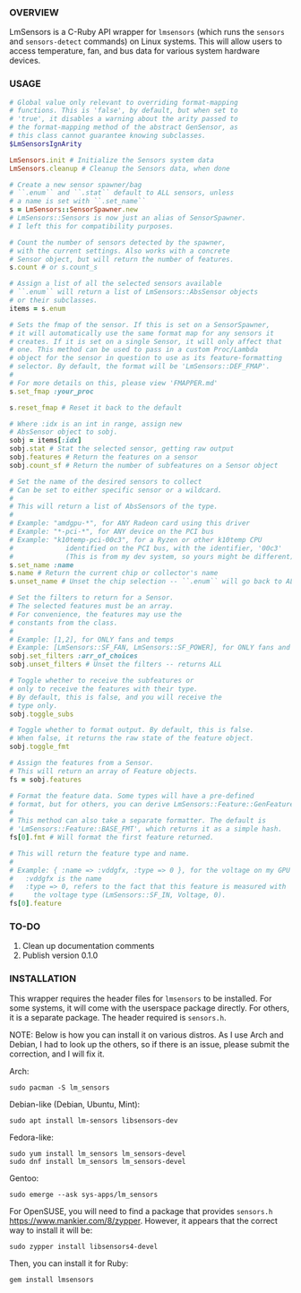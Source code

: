 ### OVERVIEW ###
LmSensors is a C-Ruby API wrapper for ``lmsensors`` (which runs the ``sensors`` and ``sensors-detect`` commands) on Linux systems. This will allow users to access temperature, fan, and bus data for various system hardware devices.

### USAGE ###
```ruby
# Global value only relevant to overriding format-mapping
# functions. This is 'false', by default, but when set to
# 'true', it disables a warning about the arity passed to
# the format-mapping method of the abstract GenSensor, as
# this class cannot guarantee knowing subclasses.
$LmSensorsIgnArity

LmSensors.init # Initialize the Sensors system data
LmSensors.cleanup # Cleanup the Sensors data, when done

# Create a new sensor spawner/bag
# ``.enum`` and ``.stat`` default to ALL sensors, unless
# a name is set with ``.set_name``
s = LmSensors::SensorSpawner.new
# LmSensors::Sensors is now just an alias of SensorSpawner.
# I left this for compatibility purposes.

# Count the number of sensors detected by the spawner,
# with the current settings. Also works with a concrete
# Sensor object, but will return the number of features.
s.count # or s.count_s

# Assign a list of all the selected sensors available
# ``.enum`` will return a list of LmSensors::AbsSensor objects
# or their subclasses.
items = s.enum

# Sets the fmap of the sensor. If this is set on a SensorSpawner,
# it will automatically use the same format map for any sensors it
# creates. If it is set on a single Sensor, it will only affect that
# one. This method can be used to pass in a custom Proc/Lambda
# object for the sensor in question to use as its feature-formatting
# selector. By default, the format will be 'LmSensors::DEF_FMAP'.
# 
# For more details on this, please view 'FMAPPER.md'
s.set_fmap :your_proc

s.reset_fmap # Reset it back to the default

# Where :idx is an int in range, assign new
# AbsSensor object to sobj.
sobj = items[:idx] 
sobj.stat # Stat the selected sensor, getting raw output
sobj.features # Return the features on a sensor
sobj.count_sf # Return the number of subfeatures on a Sensor object

# Set the name of the desired sensors to collect
# Can be set to either specific sensor or a wildcard.
# 
# This will return a list of AbsSensors of the type.
# 
# Example: "amdgpu-*", for ANY Radeon card using this driver
# Example: "*-pci-*", for ANY device on the PCI bus
# Example: "k10temp-pci-00c3", for a Ryzen or other k10temp CPU
#             identified on the PCI bus, with the identifier, '00c3'
#             (This is from my dev system, so yours might be different)
s.set_name :name
s.name # Return the current chip or collector's name
s.unset_name # Unset the chip selection -- ``.enum`` will go back to ALL chips

# Set the filters to return for a Sensor.
# The selected features must be an array.
# For convenience, the features may use the
# constants from the class.
# 
# Example: [1,2], for ONLY fans and temps
# Example: [LmSensors::SF_FAN, LmSensors::SF_POWER], for ONLY fans and power
sobj.set_filters :arr_of_choices
sobj.unset_filters # Unset the filters -- returns ALL

# Toggle whether to receive the subfeatures or
# only to receive the features with their type.
# By default, this is false, and you will receive the
# type only.
sobj.toggle_subs

# Toggle whether to format output. By default, this is false.
# When false, it returns the raw state of the feature object.
sobj.toggle_fmt

# Assign the features from a Sensor.
# This will return an array of Feature objects.
fs = sobj.features

# Format the feature data. Some types will have a pre-defined
# format, but for others, you can derive LmSensors::Feature::GenFeature.
# 
# This method can also take a separate formatter. The default is
# 'LmSensors::Feature::BASE_FMT', which returns it as a simple hash.
fs[0].fmt # Will format the first feature returned.

# This will return the feature type and name.
# 
# Example: { :name => :vddgfx, :type => 0 }, for the voltage on my GPU
#   :vddgfx is the name
#   :type => 0, refers to the fact that this feature is measured with
#     the voltage type (LmSensors::SF_IN, Voltage, 0).
fs[0].feature
```

### TO-DO ###
1) Clean up documentation comments
1) Publish version 0.1.0

### INSTALLATION ###
This wrapper requires the header files for ``lmsensors`` to be installed. For some systems, it will come with the userspace package directly. For others, it is a separate package. The header required is ``sensors.h``.

NOTE: Below is how you can install it on various distros. As I use Arch and Debian, I had to look up the others, so if there is an issue, please submit the correction, and I will fix it.

Arch:
```
sudo pacman -S lm_sensors
```
Debian-like (Debian, Ubuntu, Mint):
```
sudo apt install lm-sensors libsensors-dev
```
Fedora-like:
```
sudo yum install lm_sensors lm_sensors-devel
sudo dnf install lm_sensors lm_sensors-devel
```
Gentoo:
```
sudo emerge --ask sys-apps/lm_sensors
```
For OpenSUSE, you will need to find a package that provides ``sensors.h``
https://www.mankier.com/8/zypper.
However, it appears that the correct way to install it will be:
```
sudo zypper install libsensors4-devel
```

Then, you can install it for Ruby:
```
gem install lmsensors
```